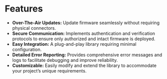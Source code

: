 # Features

- **Over-The-Air Updates:** Update firmware seamlessly without requiring physical connectors.
- **Secure Communication:** Implements authentication and verification protocols to ensure only authorized and intact firmware is deployed.
- **Easy Integration:** A plug-and-play library requiring minimal configuration.
- **Detailed Error Reporting:** Provides comprehensive error messages and logs to facilitate debugging and improve reliability.
- **Customizable:** Easily modify and extend the library to accommodate your project’s unique requirements.
